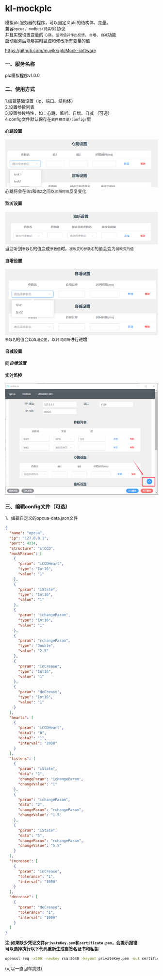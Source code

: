 # kl-mockplc
模拟plc服务器的程序，可以自定义plc的结构体、变量。<br>兼容`opcua`、`modbus(待实现)`协议<br>并且实现设置变量的 `心跳`、`监听值并作出反馈`、`自增`、`自减`功能<br>启动服务后能够实时监控和修改所有变量的值

https://github.com/muyikk/plcMock-software
### 一、服务名称
plc模拟程序v1.0.0
	
### 二、使用方式
1.编辑基础设置（ip、端口、结构体）<br>
2.设置参数列表<br>
3.设置参数特性，如：心跳、监听、自增、自减 （可选）<br>
4.config文件默认保存在`软件根目录/config/`里
#### 心跳设置
![image](https://github.com/muyikk/plcMock-software/blob/main/IMAGE/pic1.png)
<br>心跳将会在`值1`和`值2`之间以`间隔时间`反复变化
#### 监听设置
![image](https://github.com/muyikk/plcMock-software/blob/main/IMAGE/pic2.png)
<br>当监听到`参数名`的值变成`参数值`时，`被改变的参数名`的值会变为`被改变的值`
#### 自增设置
![image](https://github.com/muyikk/plcMock-software/blob/main/IMAGE/pic3.png)
<br>`参数名`的值会以`自增公差`，以`时间间隔`进行递增
#### 自减设置
同***自增设置***
#### 实时监控
![image](https://github.com/muyikk/plcMock-software/blob/main/IMAGE/pic4.png)
### 三、编辑config文件（可选）
1、编辑自定义的opcua-data.json文件
```json
{
  "name": "opcua",
  "ip": "127.0.0.1",
  "port": 4334,
  "structure": "stCCD",
  "mockParams": [
    {
      "param": "iCCDHeart",
      "type": "Int16",
      "value": "1"
    },
    {
      "param": "iState",
      "type": "Int16",
      "value": "1"
    },
    {
      "param": "ichangeParam",
      "type": "Int16",
      "value": "1"
    },
    {
      "param": "rchangeParam",
      "type": "Double",
      "value": "2.5"
    },
    {
      "param": "inCrease",
      "type": "Int16",
      "value": "1"
    },
    {
      "param": "deCrease",
      "type": "Int16",
      "value": "1"
    }
  ],
  "hearts": [
    {
      "param": "iCCDHeart",
      "data1": "0",
      "data2": "1",
      "interval": "2000"
    }
  ],
  "listens": [
    {
      "param": "iState",
      "data": "1",
      "changeParam": "ichangeParam",
      "changeValue": "1"
    },
    {
      "param": "ichangeParam",
      "data": "2",
      "changeParam": "rchangeParam",
      "changeValue": "1.5"
    },
    {
      "param": "iState",
      "data": "5",
      "changeParam": "rchangeParam",
      "changeValue": "5.5"
    }
  ],
  "increase": [
    {
      "param": "inCrease",
      "tolerance": "1",
      "interval": "1000"
    }
  ],
  "decrease": [
    {
      "param": "deCrease",
      "tolerance": "1",
      "interval": "1000"
    }
  ]
}

```

**注:如果缺少凭证文件`privateKey.pem`和`certificate.pem`，会提示报错<br>可以选择执行以下代码重新生成自签名证书和私钥**
```bash
openssl req -x509 -newkey rsa:2048 -keyout privateKey.pem -out certificate.pem -days 365 -nodes
```
(可以一直回车跳过)
